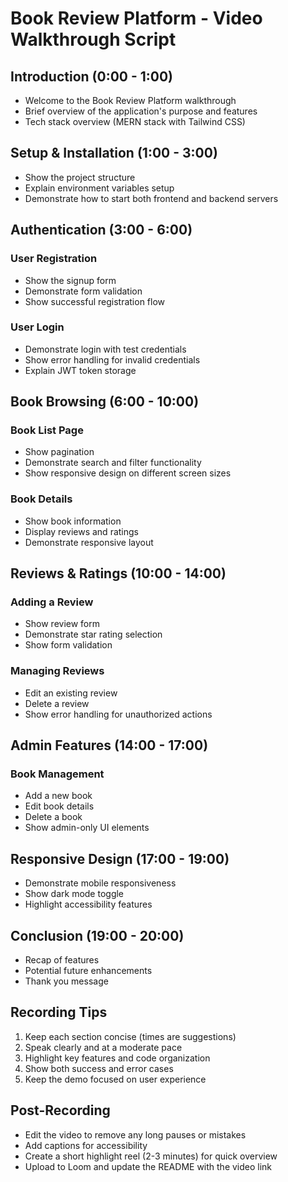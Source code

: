 # Book Review Platform - Video Walkthrough Script

## Introduction (0:00 - 1:00)
- Welcome to the Book Review Platform walkthrough
- Brief overview of the application's purpose and features
- Tech stack overview (MERN stack with Tailwind CSS)

## Setup & Installation (1:00 - 3:00)
- Show the project structure
- Explain environment variables setup
- Demonstrate how to start both frontend and backend servers

## Authentication (3:00 - 6:00)
### User Registration
- Show the signup form
- Demonstrate form validation
- Show successful registration flow

### User Login
- Demonstrate login with test credentials
- Show error handling for invalid credentials
- Explain JWT token storage

## Book Browsing (6:00 - 10:00)
### Book List Page
- Show pagination
- Demonstrate search and filter functionality
- Show responsive design on different screen sizes

### Book Details
- Show book information
- Display reviews and ratings
- Demonstrate responsive layout

## Reviews & Ratings (10:00 - 14:00)
### Adding a Review
- Show review form
- Demonstrate star rating selection
- Show form validation

### Managing Reviews
- Edit an existing review
- Delete a review
- Show error handling for unauthorized actions

## Admin Features (14:00 - 17:00)
### Book Management
- Add a new book
- Edit book details
- Delete a book
- Show admin-only UI elements

## Responsive Design (17:00 - 19:00)
- Demonstrate mobile responsiveness
- Show dark mode toggle
- Highlight accessibility features

## Conclusion (19:00 - 20:00)
- Recap of features
- Potential future enhancements
- Thank you message

## Recording Tips
1. Keep each section concise (times are suggestions)
2. Speak clearly and at a moderate pace
3. Highlight key features and code organization
4. Show both success and error cases
5. Keep the demo focused on user experience

## Post-Recording
- Edit the video to remove any long pauses or mistakes
- Add captions for accessibility
- Create a short highlight reel (2-3 minutes) for quick overview
- Upload to Loom and update the README with the video link
